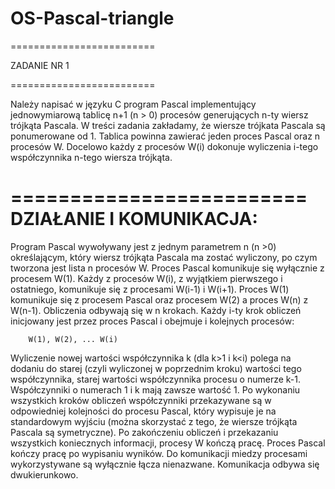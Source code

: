OS-Pascal-triangle
==================

=========================


ZADANIE NR 1


=========================

Należy napisać w języku C program Pascal implementujący jednowymiarową
tablicę n+1 (n > 0) procesów generujących n-ty wiersz trójkąta Pascala.
W treści zadania zakładamy, że wiersze trójkata Pascala są ponumerowane od 1.
Tablica powinna zawierać jeden proces Pascal oraz n procesów W.
Docelowo każdy z procesów W(i) dokonuje wyliczenia i-tego współczynnika n-tego wiersza trójkąta.

=========================
DZIAŁANIE I KOMUNIKACJA:
=========================

Program Pascal wywoływany jest z jednym parametrem n (n >0) określającym,
który wiersz trójkąta Pascala ma zostać wyliczony, po czym tworzona jest lista n procesów W.
Proces Pascal komunikuje się wyłącznie z procesem W(1).
Każdy z procesów W(i), z wyjątkiem pierwszego i ostatniego,
komunikuje się z procesami W(i-1) i W(i+1). 
Proces W(1) komunikuje się z procesem Pascal oraz procesem W(2) a proces W(n) z W(n-1).
Obliczenia odbywają się w n krokach.
Każdy i-ty krok obliczeń inicjowany jest przez proces Pascal i obejmuje i kolejnych procesów:
		
		W(1), W(2), ... W(i)

Wyliczenie nowej wartości współczynnika k (dla k>1 i k&lt;i) polega na dodaniu do starej
(czyli wyliczonej w poprzednim kroku) wartości tego współczynnika,
starej wartości współczynnika procesu o numerze k-1. 
Współczynniki o numerach 1 i k mają zawsze wartość 1.
Po wykonaniu wszystkich kroków obliczeń współczynniki przekazywane są
w odpowiedniej kolejności do procesu Pascal, który wypisuje je na standardowym wyjściu
(można skorzystać z tego, że wiersze trójkąta Pascala są symetryczne).
Po zakończeniu obliczeń i przekazaniu wszystkich koniecznych informacji, procesy W kończą pracę.
Proces Pascal kończy pracę po wypisaniu wyników.
Do komunikacji miedzy procesami wykorzystywane są wyłącznie łącza nienazwane.
Komunikacja odbywa się dwukierunkowo.


